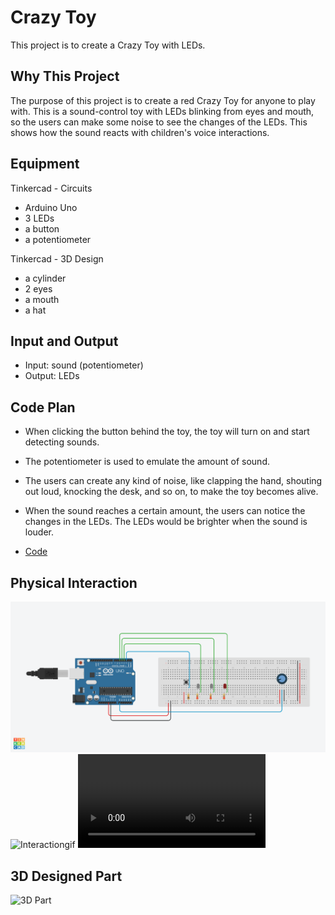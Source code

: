 # Crazy Toy

  This project is to create a Crazy Toy with LEDs. 


## Why This Project
  The purpose of this project is to create a red Crazy Toy for anyone to play with. 
  This is a sound-control toy with LEDs blinking from eyes and mouth, so the users can make some noise to see the changes of the LEDs. This shows how the sound reacts with children's voice interactions. 


## Equipment
Tinkercad - Circuits
 * Arduino Uno
 * 3 LEDs
 * a button
 * a potentiometer
 
Tinkercad - 3D Design
 * a cylinder
 * 2 eyes
 * a mouth
 * a hat
 

## Input and Output
* Input: sound (potentiometer)
* Output: LEDs


## Code Plan
* When clicking the button behind the toy, the toy will turn on and start detecting sounds. 

* The potentiometer is used to emulate the amount of sound. 

* The users can create any kind of noise, like clapping the hand, shouting out loud, knocking the desk, and so on, to make the toy becomes alive. 

* When the sound reaches a certain amount, the users can notice the changes in the LEDs. The LEDs would be brighter when the sound is louder. 

* [Code](/hw/Project2/project2.ino)


## Physical Interaction
![Breadboard](/hw/Project2/videos/breadboard.png)
![Interactiongif](/hw/Project2/videos/light.gif)
![Interaction](/hw/Project2/videos/lightsequence.MOV)


## 3D Designed Part
![3D Part](/hw/Project2/videos/)
  

